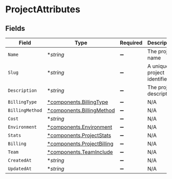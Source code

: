 # ProjectAttributes


## Fields

| Field                                                                   | Type                                                                    | Required                                                                | Description                                                             |
| ----------------------------------------------------------------------- | ----------------------------------------------------------------------- | ----------------------------------------------------------------------- | ----------------------------------------------------------------------- |
| `Name`                                                                  | **string*                                                               | :heavy_minus_sign:                                                      | The project name                                                        |
| `Slug`                                                                  | **string*                                                               | :heavy_minus_sign:                                                      | A unique project identifier                                             |
| `Description`                                                           | **string*                                                               | :heavy_minus_sign:                                                      | The project description                                                 |
| `BillingType`                                                           | [*components.BillingType](../../models/components/billingtype.md)       | :heavy_minus_sign:                                                      | N/A                                                                     |
| `BillingMethod`                                                         | [*components.BillingMethod](../../models/components/billingmethod.md)   | :heavy_minus_sign:                                                      | N/A                                                                     |
| `Cost`                                                                  | **string*                                                               | :heavy_minus_sign:                                                      | N/A                                                                     |
| `Environment`                                                           | [*components.Environment](../../models/components/environment.md)       | :heavy_minus_sign:                                                      | N/A                                                                     |
| `Stats`                                                                 | [*components.ProjectStats](../../models/components/projectstats.md)     | :heavy_minus_sign:                                                      | N/A                                                                     |
| `Billing`                                                               | [*components.ProjectBilling](../../models/components/projectbilling.md) | :heavy_minus_sign:                                                      | N/A                                                                     |
| `Team`                                                                  | [*components.TeamInclude](../../models/components/teaminclude.md)       | :heavy_minus_sign:                                                      | N/A                                                                     |
| `CreatedAt`                                                             | **string*                                                               | :heavy_minus_sign:                                                      | N/A                                                                     |
| `UpdatedAt`                                                             | **string*                                                               | :heavy_minus_sign:                                                      | N/A                                                                     |
